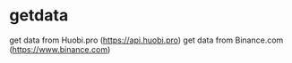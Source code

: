 # getdata
get data from Huobi.pro     (https://api.huobi.pro)
get data from Binance.com   (https://www.binance.com)


